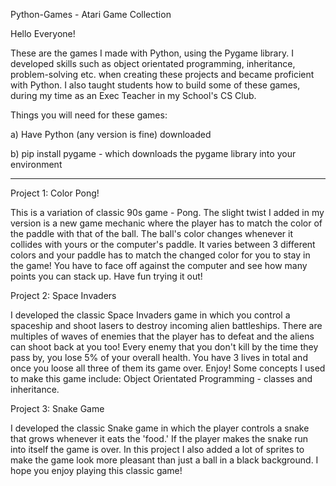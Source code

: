 Python-Games - Atari Game Collection

Hello Everyone!

These are the games I made with Python, using the Pygame library. I developed skills such as object orientated programming, inheritance, problem-solving etc. when creating these projects and became proficient with Python. I also taught students how to build some of these games, during my time as an Exec Teacher in my School's CS Club.

Things you will need for these games:

a) Have Python (any version is fine) downloaded

b) pip install pygame - which downloads the pygame library into your environment


---------------------------------------------------------------------------------------------------------------------------------------------------------------------------------


Project 1: Color Pong!

This is a variation of classic 90s game - Pong. The slight twist I added in my version is a new game mechanic where the player has to match the color of the paddle with that of the ball. The ball's color changes whenever it collides with yours or the computer's paddle. It varies between 3 different colors and your paddle has to match the changed color for you to stay in the game! You have to face off against the computer and see how many points you can stack up. Have fun trying it out!


Project 2: Space Invaders

I developed the classic Space Invaders game in which you control a spaceship and shoot lasers to destroy incoming alien battleships. There are multiples of waves of enemies that the player has to defeat and the aliens can shoot back at you too! Every enemy that you don't kill by the time they pass by, you lose 5% of your overall health. You have 3 lives in total and once you loose all three of them its game over. Enjoy! Some concepts I used to make this game include: Object Orientated Programming - classes and inheritance.


Project 3: Snake Game

I developed the classic Snake game in which the player controls a snake that grows whenever it eats the 'food.' If the player makes the snake run into itself the game is over. In this project I also added a lot of sprites to make the game look more pleasant than just a ball in a black background. I hope you enjoy playing this classic game!






